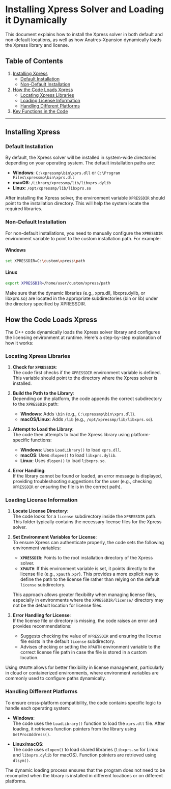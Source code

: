 # Installing Xpress Solver and Loading it Dynamically

This document explains how to install the Xpress solver in both default and non-default locations, as well as how Anatres-Xpansion dynamically loads the Xpress library and license. 

## Table of Contents

1. [Installing Xpress](#installing-xpress)
   - [Default Installation](#default-installation)
   - [Non-Default Installation](#non-default-installation)
2. [How the Code Loads Xpress](#how-the-code-loads-xpress)
   - [Locating Xpress Libraries](#locating-xpress-libraries)
   - [Loading License Information](#loading-license-information)
   - [Handling Different Platforms](#handling-different-platforms)
3. [Key Functions in the Code](#key-functions-in-the-code)

---

## Installing Xpress

### Default Installation

By default, the Xpress solver will be installed in system-wide directories depending on your operating system. The default installation paths are:

- **Windows**: `C:\xpressmp\bin\xprs.dll` or `C:\Program Files\xpressmp\bin\xprs.dll`
- **macOS**: `/Library/xpressmp/lib/libxprs.dylib`
- **Linux**: `/opt/xpressmp/lib/libxprs.so`

After installing the Xpress solver, the environment variable `XPRESSDIR` should point to the installation directory. This will help the system locate the required libraries.

### Non-Default Installation

For non-default installations, you need to manually configure the `XPRESSDIR` environment variable to point to the custom installation path. For example:

#### Windows
```bash
set XPRESSDIR=C:\custom\xpress\path
```

#### Linux
```bash
export XPRESSDIR=/home/user/custom/xpress/path
```
Make sure that the dynamic libraries (e.g., xprs.dll, libxprs.dylib, or libxprs.so) are located in the appropriate subdirectories (bin or lib) under the directory specified by XPRESSDIR.

## How the Code Loads Xpress

The C++ code dynamically loads the Xpress solver library and configures the licensing environment at runtime. Here's a step-by-step explanation of how it works:

### Locating Xpress Libraries

1. **Check for `XPRESSDIR`**:  
   The code first checks if the `XPRESSDIR` environment variable is defined. This variable should point to the directory where the Xpress solver is installed.

2. **Build the Path to the Library**:  
   Depending on the platform, the code appends the correct subdirectory to the `XPRESSDIR` path:
   - **Windows**: Adds `\bin` (e.g., `C:\xpressmp\bin\xprs.dll`).
   - **macOS/Linux**: Adds `/lib` (e.g., `/opt/xpressmp/lib/libxprs.so`).

3. **Attempt to Load the Library**:  
   The code then attempts to load the Xpress library using platform-specific functions:
   - **Windows**: Uses `LoadLibrary()` to load `xprs.dll`.
   - **macOS**: Uses `dlopen()` to load `libxprs.dylib`.
   - **Linux**: Uses `dlopen()` to load `libxprs.so`.

4. **Error Handling**:  
   If the library cannot be found or loaded, an error message is displayed, providing troubleshooting suggestions for the user (e.g., checking `XPRESSDIR` or ensuring the file is in the correct path).

### Loading License Information

1. **Locate License Directory**:  
   The code looks for a `license` subdirectory inside the `XPRESSDIR` path. This folder typically contains the necessary license files for the Xpress solver.

2. **Set Environment Variables for License**:  
   To ensure Xpress can authenticate properly, the code sets the following environment variables:

   - **`XPRESSDIR`**: Points to the root installation directory of the Xpress solver.
   - **`XPAUTH`**: If this environment variable is set, it points directly to the license file (e.g., `xpauth.xpr`). This provides a more explicit way to define the path to the license file rather than relying on the default `license` subdirectory.

   This approach allows greater flexibility when managing license files, especially in environments where the `XPRESSDIR/license/` directory may not be the default location for license files.

3. **Error Handling for License**:  
   If the license file or directory is missing, the code raises an error and provides recommendations:
   - Suggests checking the value of `XPRESSDIR` and ensuring the license file exists in the default `license` subdirectory.
   - Advises checking or setting the `XPAUTH` environment variable to the correct license file path in case the file is stored in a custom location.

Using `XPAUTH` allows for better flexibility in license management, particularly in cloud or containerized environments, where environment variables are commonly used to configure paths dynamically.


### Handling Different Platforms

To ensure cross-platform compatibility, the code contains specific logic to handle each operating system:

- **Windows**:  
  The code uses the `LoadLibrary()` function to load the `xprs.dll` file. After loading, it retrieves function pointers from the library using `GetProcAddress()`.

- **Linux/macOS**:  
  The code uses `dlopen()` to load shared libraries (`libxprs.so` for Linux and `libxprs.dylib` for macOS). Function pointers are retrieved using `dlsym()`.

The dynamic loading process ensures that the program does not need to be recompiled when the library is installed in different locations or on different platforms.

